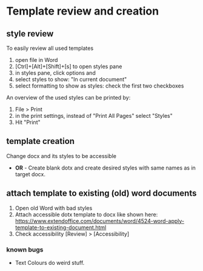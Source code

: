 # Template review and creation

## style review

To easily review all used templates

1. open file in Word
2. [Ctrl]+[Alt]+[Shift]+[s] to open styles pane
3. in styles pane, click options and
4. select styles to show: "In current document"
5. select formatting to show as styles: check the first two checkboxes

An overview of the used styles can be printed by:

1. File > Print
2. in the print settings, instead of "Print All Pages" select "Styles"
3. Hit "Print"

## template creation

Change docx and its styles to be accessible
- **OR** -
Create blank dotx and create desired styles with same names as in target docx.

## attach template to existing (old) word documents

1. Open old Word with bad styles
2. Attach accessible dotx template to docx like shown here: https://www.extendoffice.com/documents/word/4524-word-apply-template-to-existing-document.html
3. Check accessibility [Review] > [Accessibility]

### known bugs

* Text Colours do weird stuff.
